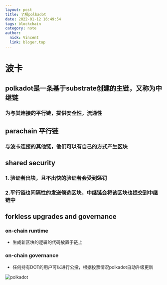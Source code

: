 ```yaml
---
layout: post
title: 了解polkadot
date: 2022-01-12 16:49:54
tags: blockchain
category: note
author: 
  nick: Vincent
  link: bloger.top
---
```


# 波卡

## polkadot是一条基于substrate创建的主链，又称为中继链

### 为与其连接的平行链，提供安全性，流通性

## parachain 平行链

### 与波卡连接的其他链，他们可以有自己的方式产生区块

## shared security

### 1. 验证者出块，且不出快的验证者会受到惩罚

### 2.平行链也间隔性的发送候选区块，中继链会将该区块也提交到中继链中

## forkless upgrades and governance

###  on-chain runtime

- 生成新区块的逻辑的代码放置于链上

### on-chain governance

- 任何持有DOT的用户可以进行公投，根据投票情况polkadot自动升级更新

![polkadot](https://raw.githubusercontent.com/aranoverse/pic-host/main/img/polkadot.png)
